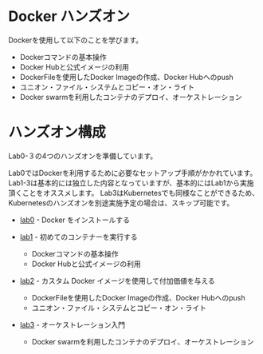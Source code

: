 # Docker ハンズオン

Dockerを使用して以下のことを学びます。

- Dockerコマンドの基本操作
- Docker Hubと公式イメージの利用
- DockerFileを使用したDocker Imageの作成、Docker Hubへのpush
- ユニオン・ファイル・システムとコピー・オン・ライト
- Docker swarmを利用したコンテナのデプロイ、オーケストレーション

# ハンズオン構成 
Lab0-３の4つのハンズオンを準備しています。

Lab0ではDockerを利用するために必要なセットアップ手順がかかれています。  
Lab1-3は基本的には独立した内容となっていますが、基本的にはLab1から実施頂くことをオススメします。
Lab3はKubernetesでも同様なことができるため、Kubernetesのハンズオンを別途実施予定の場合は、スキップ可能です。

- [lab0](lab0.md) - Docker をインストールする

- [lab1](lab1.md) - 初めてのコンテナーを実行する
   - Dockerコマンドの基本操作
   - Docker Hubと公式イメージの利用
   
- [lab2](lab2.md) - カスタム Docker イメージを使用して付加価値を与える
   - DockerFileを使用したDocker Imageの作成、Docker Hubへのpush
   - ユニオン・ファイル・システムとコピー・オン・ライト

- [lab3](lab3.md) - オーケストレーション入門
   - Docker swarmを利用したコンテナのデプロイ、オーケストレーション


